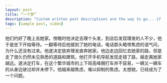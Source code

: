 ```yaml
---
layout: post
title: “一个梦”
description: "Custom written post descriptions are the way to go... if you're not lazy."
tags: [sample post, video]
---
```


他们约好了晚上去她家。傍晚时他决定去理个头发，到店后发现理发的人不少，他于是坐下开始等待。一翻等待后他接到了她的电话，电话那头略带焦虑的语气问，为什么还没有过来。他遂决定放弃理发直奔她家。他边走边回忆去她家的路，但是走了很久仍然未见熟悉的道路和建筑。他打开手机导航发现走错了路，越走离她家越远。遂决定打车，在这个繁华城市的上下班高峰期打车并不容易，一辆又一辆车的从身边驶过却并未停下。他越来越焦虑，难以抑制的焦虑。太想她，已经成为了一个问题。